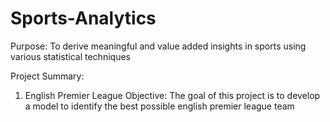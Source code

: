 # Sports-Analytics
Purpose: To derive meaningful and value added insights in sports using various statistical techniques 

Project Summary:
1. English Premier League
Objective: The goal of this project is to develop a model to identify the best possible english premier league team
